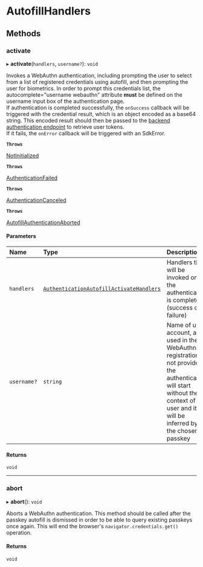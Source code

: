
# AutofillHandlers


## Methods

### activate

▸ **activate**(`handlers`, `username?`): `void`

Invokes a WebAuthn authentication, including prompting the user to select from a list of registered credentials using autofill, and then prompting the user for biometrics. In order to prompt this credentials list, the autocomplete="username webauthn" attribute **must** be defined on the username input box of the authentication page.<br/>
If authentication is completed successfully, the `onSuccess` callback will be triggered with the credential result, which is an object encoded as a base64 string. This encoded result should then be passed to the [backend authentication endpoint](/openapi/user/backend-webauthn/#operation/authenticateWebauthnCredential) to retrieve user tokens.<br/>
If it fails, the `onError` callback will be triggered with an SdkError.

**`Throws`**

[NotInitialized](../enums/ErrorCode.md#notinitialized)

**`Throws`**

[AuthenticationFailed](../enums/ErrorCode.md#authenticationfailed)

**`Throws`**

[AuthenticationCanceled](../enums/ErrorCode.md#authenticationcanceled)

**`Throws`**

[AutofillAuthenticationAborted](../enums/ErrorCode.md#autofillauthenticationaborted)

#### Parameters

| Name | Type | Description |
| :------ | :------ | :------ |
| `handlers` | [`AuthenticationAutofillActivateHandlers`](AuthenticationAutofillActivateHandlers.md) | Handlers that will be invoked once the authentication is completed (success or failure) |
| `username?` | `string` | Name of user account, as used in the WebAuthn registration. If not provided, the authentication will start without the context of a user and it will be inferred by the chosen passkey |

#### Returns

`void`

___

### abort

▸ **abort**(): `void`

Aborts a WebAuthn authentication. This method should be called after the passkey autofill is dismissed in order to be able to query existing passkeys once again. This will end the browser's  `navigator.credentials.get()` operation.

#### Returns

`void`
